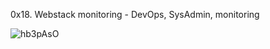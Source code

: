 0x18. Webstack monitoring - DevOps, SysAdmin, monitoring


![hb3pAsO](https://github.com/user-attachments/assets/23fce710-e2ba-4be0-9614-277994d3c0ad)

